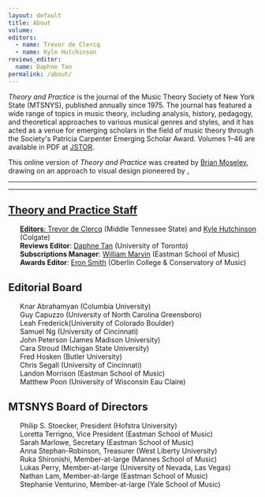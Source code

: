 ```yaml
--- 
layout: default 
title: About 
volume: 
editors:
  - name: Trevor de Clercq
  - name: Kyle Hutchinson
reviews_editor:
  name: Daphne Tan
permalink: /about/ 
---
```


<article class="about">

<div>
  <p><em>Theory and Practice</em> is the journal of the Music Theory Society of New York State (MTSNYS), published annually since 1975. The journal has featured a wide range of topics in music theory, including analysis, history, pedagogy, and theoretical approaches to various musical genres and styles, and it has acted as a venue for emerging scholars in the field of music theory through the Society's Patricia Carpenter Emerging Scholar Award. Volumes 1–46 are available in PDF at <a href="https://www.jstor.org/journal/theorypractice">JSTOR</a>. 
  </p>
  <p>This online version of <em>Theory and Practice</em> was created by <a href="mailto:bmoseley@buffalo.edu">Brian Moseley</a>, drawing on an approach to visual design pioneered by <a href="https://en.wikipedia.org/wiki/Edward_Tufte"Edward Tufte</a>.
</div>

<hr>
<hr>
<div class="about-page">
<div><h2>Theory and Practice Staff</h2>
	<ul style="list-style: none;">
		<li><strong>Editors</strong>: <a href="mailto:tdeclercq@mtsu.edu">Trevor de Clercq</a> (Middle Tennessee State) and <a href="mailto:khutchinson1@colgate.edu">Kyle Hutchinson</a> (Colgate)</li>
		<li><strong>Reviews Editor</strong>: <a href="mailto:daphne.tan@utoronto.ca">Daphne Tan</a> (University of Toronto)</li>
		<li><strong>Subscriptions Manager</strong>: <a href="mailto:wmarvin@esm.rochester.edu">William Marvin</a> (Eastman School of Music)</li>
		<li><strong>Awards Editor</strong>: <a href="mailto:esmith9@oberlin.edu">Eron Smith</a> (Oberlin College & Conservatory of Music)</li>
	</ul>


<h2>Editorial Board</h2>
	<ul style="list-style: none;">
		<li>Knar Abrahamyan (Columbia University)</li>
		<li>Guy Capuzzo (University of North Carolina Greensboro)</li>
		<li>Leah Frederick(University of Colorado Boulder)</li>
		<li>Samuel Ng (University of Cincinnati)</li>
		<li>John Peterson (James Madison University)</li>
		<li>Cara Stroud (Michigan State University)</li>
		<li>Fred Hosken (Butler University)</li>
		<li>Chris Segall (University of Cincinnati)</li>
		<li>Landon Morrison (Eastman School of Music)</li>
		<li>Matthew Poon (University of Wisconsin Eau Claire)</li>
	</ul>
</div>

<div><h2>MTSNYS Board of Directors</h2>
	<ul style="list-style: none;">
		<li>Philip S. Stoecker, President (Hofstra University)</li>
		<li>Loretta Terrigno, Vice President (Eastman School of Music)</li>
		<li>Sarah Marlowe, Secretary (Eastman School of Music)</li>
		<li>Anna Stephan-Robinson, Treasurer (West Liberty University)</li>
		<li>Ruka Shironishi, Member-at-large (Mannes School of Music)</li>
		<li>Lukas Perry, Member-at-large (University of Nevada, Las Vegas)</li>
		<li>Nathan Lam, Member-at-large (Eastman School of Music)</li>
		<li>Stephanie Venturino, Member-at-large (Yale School of Music)</li>
	</ul>
</div>
</div>
</article>

